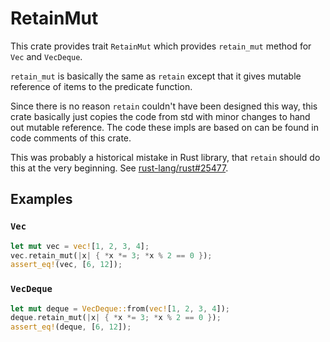 # RetainMut

This crate provides trait `RetainMut` which
provides `retain_mut` method for `Vec` and `VecDeque`.

`retain_mut` is basically the same as `retain` except that
it gives mutable reference of items to the predicate function.

Since there is no reason `retain` couldn't have been designed this way,
this crate basically just copies the code from std with minor changes
to hand out mutable reference.
The code these impls are based on can be found in code comments of this crate.

This was probably a historical mistake in Rust library,
that `retain` should do this at the very beginning.
See [rust-lang/rust#25477](https://github.com/rust-lang/rust/issues/25477).

## Examples

### `Vec`

```rust
let mut vec = vec![1, 2, 3, 4];
vec.retain_mut(|x| { *x *= 3; *x % 2 == 0 });
assert_eq!(vec, [6, 12]);
```

### `VecDeque`

```rust
let mut deque = VecDeque::from(vec![1, 2, 3, 4]);
deque.retain_mut(|x| { *x *= 3; *x % 2 == 0 });
assert_eq!(deque, [6, 12]);
```

